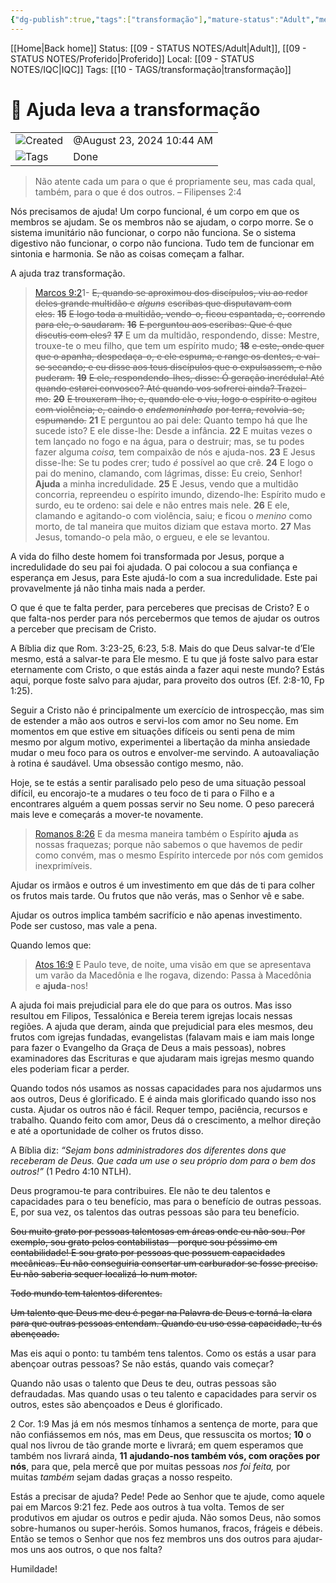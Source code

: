 ```yaml
---
{"dg-publish":true,"tags":["transformação"],"mature-status":"Adult","message_category":"Devocional","created":"2025-10-16T10:28:45.999+01:00","speech-status":"Proferido","local":"iqc","dg-note-icon":"adult","noteIcon":"adult","updated":"2025-10-27T17:15:06.695+00:00","title":"Ajuda leva a transformação","dgPassFrontmatter":true,"permalink":"/05-main-notes-permanent-zettel/ajuda-leva-a-transformacao/"}
---
```


[[Home\|Back home]]
Status: [[09 - STATUS NOTES/Adult\|Adult]], [[09 - STATUS NOTES/Proferido\|Proferido]]
Local: [[09 - STATUS NOTES/IQC\|IQC]]
Tags: [[10 - TAGS/transformação\|transformação]]

# 📓 Ajuda leva a transformação

|                                                        |                           |
| ------------------------------------------------------ | ------------------------- |
| ![](Dashboard/Attachments/clock_gray%20190.svg)Created | @August 23, 2024 10:44 AM |
| ![](Dashboard/Attachments/list_gray%20924.svg)Tags     | Done                      |

> Não atente cada um para o que é propriamente seu, mas cada qual, também, para o que é dos outros. – Filipenses 2:4

Nós precisamos de ajuda! Um corpo funcional, é um corpo em que os membros se ajudam. Se os membros não se ajudam, o corpo morre. Se o sistema imunitário não funcionar, o corpo não funciona. Se o sistema digestivo não funcionar, o corpo não funciona. Tudo tem de funcionar em sintonia e harmonia. Se não as coisas começam a falhar.

A ajuda traz transformação.

> [Marcos 9:2](https://www.biblegateway.com/passage/?search=Marcos%209%3A22&version=ARC)1- ~~E, quando se aproximou dos discípulos, viu ao redor deles grande multidão e~~ ~~_alguns_~~ ~~escribas que disputavam com eles.~~ ~~**15**~~ ~~E logo toda a multidão, vendo-o, ficou espantada, e, correndo para ele, o saudaram.~~ ~~**16**~~ ~~E perguntou aos escribas: Que é que discutis com eles?~~ ~~**17**~~ E um da multidão, respondendo, disse: Mestre, trouxe-te o meu filho, que tem um espírito mudo; ~~**18**~~ ~~e este, onde quer que o apanha, despedaça-o, e ele espuma, e range os dentes, e vai-se secando; e eu disse aos teus discípulos que o expulsassem, e não puderam.~~ ~~**19**~~ ~~E ele, respondendo-lhes, disse: Ó geração incrédula! Até quando estarei convosco? Até quando vos sofrerei ainda? Trazei-mo.~~ ~~**20**~~ ~~E trouxeram-lho; e, quando ele o viu, logo o espírito o agitou com violência; e, caindo o~~ ~~_endemoninhado_~~ ~~por terra, revolvia-se, espumando.~~ **21** E perguntou ao pai dele: Quanto tempo há que lhe sucede isto? E ele disse-lhe: Desde a infância. **22** E muitas vezes o tem lançado no fogo e na água, para o destruir; mas, se tu podes fazer alguma _coisa,_ tem compaixão de nós e ajuda-nos. **23** E Jesus disse-lhe: Se tu podes crer; tudo _é_ possível ao que crê. **24** E logo o pai do menino, clamando, com lágrimas, disse: Eu creio, Senhor! **Ajuda** a minha incredulidade. **25** E Jesus, vendo que a multidão concorria, repreendeu o espírito imundo, dizendo-lhe: Espírito mudo e surdo, eu te ordeno: sai dele e não entres mais nele. **26** E ele, clamando e agitando-o com violência, saiu; e ficou o _menino_ como morto, de tal maneira que muitos diziam que estava morto. **27** Mas Jesus, tomando-o pela mão, o ergueu, e ele se levantou.

A vida do filho deste homem foi transformada por Jesus, porque a incredulidade do seu pai foi ajudada. O pai colocou a sua confiança e esperança em Jesus, para Este ajudá-lo com a sua incredulidade. Este pai provavelmente já não tinha mais nada a perder.

O que é que te falta perder, para perceberes que precisas de Cristo? E o que falta-nos perder para nós percebermos que temos de ajudar os outros a perceber que precisam de Cristo.

A Bíblia diz que Rom. 3:23-25, 6:23, 5:8. Mais do que Deus salvar-te d’Ele mesmo, está a salvar-te para Ele mesmo. E tu que já foste salvo para estar eternamente com Cristo, o que estás ainda a fazer aqui neste mundo? Estás aqui, porque foste salvo para ajudar, para proveito dos outros (Ef. 2:8-10, Fp 1:25).

Seguir a Cristo não é principalmente um exercício de introspecção, mas sim de estender a mão aos outros e servi-los com amor no Seu nome. Em momentos em que estive em situações difíceis ou senti pena de mim mesmo por algum motivo, experimentei a libertação da minha ansiedade mudar o meu foco para os outros e envolver-me servindo. A autoavaliação à rotina é saudável. Uma obsessão contigo mesmo, não.

Hoje, se te estás a sentir paralisado pelo peso de uma situação pessoal difícil, eu encorajo-te a mudares o teu foco de ti para o Filho e a encontrares alguém a quem possas servir no Seu nome. O peso parecerá mais leve e começarás a mover-te novamente.

> [Romanos 8:26](https://www.biblegateway.com/passage/?search=Romanos%208%3A26&version=ARC) E da mesma maneira também o Espírito **ajuda** as nossas fraquezas; porque não sabemos o que havemos de pedir como convém, mas o mesmo Espírito intercede por nós com gemidos inexprimíveis.

Ajudar os irmãos e outros é um investimento em que dás de ti para colher os frutos mais tarde. Ou frutos que não verás, mas o Senhor vê e sabe.

Ajudar os outros implica também sacrifício e não apenas investimento. Pode ser custoso, mas vale a pena.

Quando lemos que:

> [Atos 16:9](https://www.biblegateway.com/passage/?search=Atos%2016%3A9&version=ARC) E Paulo teve, de noite, uma visão em que se apresentava um varão da Macedônia e lhe rogava, dizendo: Passa à Macedônia e **ajuda**-nos!

A ajuda foi mais prejudicial para ele do que para os outros. Mas isso resultou em Filipos, Tessalónica e Bereia terem igrejas locais nessas regiões. A ajuda que deram, ainda que prejudicial para eles mesmos, deu frutos com igrejas fundadas, evangelistas (falavam mais e iam mais longe para fazer o Evangelho da Graça de Deus a mais pessoas), nobres examinadores das Escrituras e que ajudaram mais igrejas mesmo quando eles poderiam ficar a perder.

Quando todos nós usamos as nossas capacidades para nos ajudarmos uns aos outros, Deus é glorificado. E é ainda mais glorificado quando isso nos custa. Ajudar os outros não é fácil. Requer tempo, paciência, recursos e trabalho. Quando feito com amor, Deus dá o crescimento, a melhor direção e até a oportunidade de colher os frutos disso.

A Bíblia diz: _“Sejam bons administradores dos diferentes dons que receberam de Deus. Que cada um use o seu próprio dom para o bem dos outros!”_ (1 Pedro 4:10 NTLH).

Deus programou-te para contribuires. Ele não te deu talentos e capacidades para o teu benefício, mas para o benefício de outras pessoas. E, por sua vez, os talentos das outras pessoas são para teu benefício.

~~Sou muito grato por pessoas talentosas em áreas onde eu não sou. Por exemplo, sou grato pelos contabilistas - porque sou péssimo em contabilidade! E sou grato por pessoas que possuem capacidades mecânicas. Eu não conseguiria consertar um carburador se fosse preciso. Eu não saberia sequer localizá-lo num motor.~~

~~Todo mundo tem talentos diferentes.~~

~~Um talento que Deus me deu é pegar na Palavra de Deus e torná-la clara para que outras pessoas entendam. Quando eu uso essa capacidade, tu és abençoado.~~

Mas eis aqui o ponto: tu também tens talentos. Como os estás a usar para abençoar outras pessoas? Se não estás, quando vais começar?

Quando não usas o talento que Deus te deu, outras pessoas são defraudadas. Mas quando usas o teu talento e capacidades para servir os outros, estes são abençoados e Deus é glorificado.

2 Cor. 1:9 Mas já em nós mesmos tínhamos a sentença de morte, para que não confiássemos em nós, mas em Deus, que ressuscita os mortos; **10** o qual nos livrou de tão grande morte e livrará; em quem esperamos que também nos livrará ainda, **11** **ajudando-nos também vós, com orações por nós**, para que, pela mercê que por muitas pessoas _nos foi feita,_ por muitas _também_ sejam dadas graças a nosso respeito.

Estás a precisar de ajuda? Pede! Pede ao Senhor que te ajude, como aquele pai em Marcos 9:21 fez. Pede aos outros à tua volta. Temos de ser produtivos em ajudar os outros e pedir ajuda. Não somos Deus, não somos sobre-humanos ou super-heróis. Somos humanos, fracos, frágeis e débeis. Então se temos o Senhor que nos fez membros uns dos outros para ajudar-mos uns aos outros, o que nos falta?

Humildade!